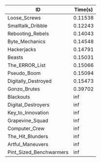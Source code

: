 |ID|Time(s)|
|-|-|
|Loose_Screws|0.11538|
|Smalltalk_Dribble|0.12243|
|Rebooting_Rebels|0.14043|
|Byte_Mechanics|0.14548|
|Hackerjacks|0.14791|
|Beasts|0.15031|
|The_ERROR_List|0.15066|
|Pseudo_Boom|0.15094|
|Digitally_Destroyed|0.15473|
|Gonzo_Brutes|0.39702|
|Blackouts|inf|
|Digital_Destroyers|inf|
|Key_to_Innovation|inf|
|Grapevine_Squad|inf|
|Computer_Crew|inf|
|The_Hit_Blunders|inf|
|Artful_Maneuvers|inf|
|Pint_Sized_Benchwarmers|inf|
